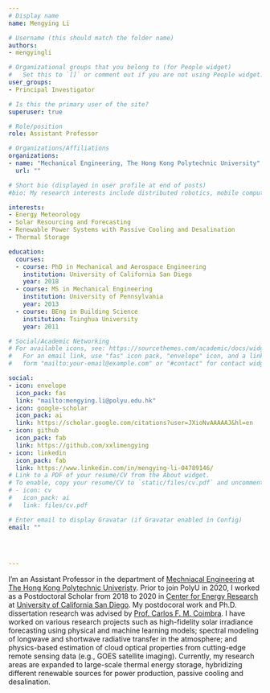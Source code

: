 ```yaml
---
# Display name
name: Mengying Li

# Username (this should match the folder name)
authors:
- mengyingli

# Organizational groups that you belong to (for People widget)
#   Set this to `[]` or comment out if you are not using People widget. 
user_groups:
- Principal Investigator

# Is this the primary user of the site?
superuser: true

# Role/position
role: Assistant Professor

# Organizations/Affiliations
organizations:
- name: "Mechanical Engineering, The Hong Kong Polytechnic University"
  url: ""

# Short bio (displayed in user profile at end of posts)
#bio: My research interests include distributed robotics, mobile computing and programmable matter.

interests:
- Energy Meteorology 
- Solar Resourcing and Forecasting
- Renewable Power Systems with Passive Cooling and Desalination
- Thermal Storage

education:
  courses:
  - course: PhD in Mechanical and Aerospace Engineering
    institution: University of California San Diego
    year: 2018
  - course: MS in Mechanical Engineering
    institution: University of Pennsylvania
    year: 2013
  - course: BEng in Building Science
    institution: Tsinghua University
    year: 2011

# Social/Academic Networking
# For available icons, see: https://sourcethemes.com/academic/docs/widgets/#icons
#   For an email link, use "fas" icon pack, "envelope" icon, and a link in the
#   form "mailto:your-email@example.com" or "#contact" for contact widget.

social:
- icon: envelope
  icon_pack: fas
  link: "mailto:mengying.li@polyu.edu.hk"
- icon: google-scholar
  icon_pack: ai
  link: https://scholar.google.com/citations?user=JXioNvAAAAAJ&hl=en
- icon: github
  icon_pack: fab
  link: https://github.com/xxlimengying
- icon: linkedin
  icon_pack: fab
  link: https://www.linkedin.com/in/mengying-li-04789146/
# Link to a PDF of your resume/CV from the About widget.
# To enable, copy your resume/CV to `static/files/cv.pdf` and uncomment the lines below.  
# - icon: cv
#   icon_pack: ai
#   link: files/cv.pdf

# Enter email to display Gravatar (if Gravatar enabled in Config)
email: ""
  
 


---
```

I’m an Assistant Professor in the department of [Mechniacal Engineering](https://www.polyu.edu.hk/me/) at [The Hong Kong Polytechnic Univeristy](https://www.polyu.edu.hk/). Prior to join PolyU in 2020, I worked as a Postdoctoral Scholar from 2018 to 2020 in [Center for Energy Research](https://cer.ucsd.edu/) at [University of California San Diego](https://ucsd.edu/). My postdocoral work and Ph.D. dissertation research was advised by [Prof. Carlos F. M. Coimbra](http://coimbra.ucsd.edu/). I have worked on various research projects such as high-fidelity solar irradiance forecasting using physical and machine learning models; spectral modeling of longwave and shortwave radiative transfer in the atmosphere; and physics-based estimation of cloud optical properties from cutting-edge remote sensing data (e.g., GOES satellite imaging).  Currently, my research areas are expanded to large-scale thermal energy storage, hybridizing different renewable sources for power production, passive cooling and desalination. 
